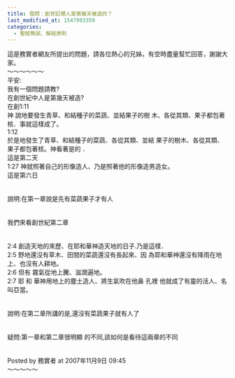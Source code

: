 ```yaml
---
title: 發問：創世記裡人是第幾天被造的？
last_modified_at: 1547993359
categories:
  - 聖經無誤、解經原則
---
```


這是務實者網友所提出的問題，請各位熱心的兄姊，有空時盡量幫忙回答，謝謝大家。<br><!--more-->～～～～～～<br>平安:<br>我有一個問題請教?<br>在創世紀中人是第幾天被造?<br>在創1:11<br>神 說地要發生青草、和結種子的菜蔬、並結果子的樹 木、各從其類、果子都包著核．事就這樣成了。 <br>1:12 <br>於是地發生了青草、和結種子的菜蔬、各從其類、並結 果子的樹木、各從其類、果子都包著核。神看著是的 ．<br>這是第二天<br>1:27 神就照著自己的形像造人、乃是照著他的形像造男造女。<br>這是第六日<br><br><br>說明:在第一章說是先有菜蔬果子才有人 <br><br><br>我們來看創世紀第二章<br><br><br>2:4 創造天地的來歷、在耶和華神造天地的日子.乃是這樣． <br>2:5 野地還沒有草木、田間的菜蔬還沒有長起來、因 為耶和華神還沒有降雨在地上、也沒有人耕地。<br>2:6 但有 霧氣從地上騰、滋潤遍地。 <br>2:7 耶 和 華神用地上的塵土造人、將生氣吹在他鼻 孔裡 他就成了有靈的活人、名叫亞當。<br><br><br>說明:在第二章所講的是,還沒有菜蔬果子就有人了<br><br><br>疑問:第一章和第二章很明顯 的不同,該如何是看待這兩章的不同<br><br><br>Posted by 務實者 at 2007年11月9日 09:45 <br>～～～～～<br>
